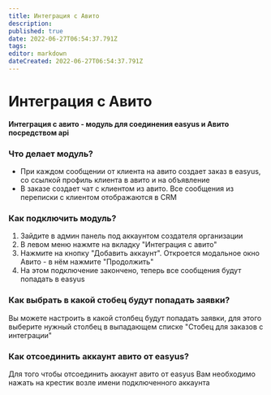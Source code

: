 ```yaml
---
title: Интеграция с Авито
description: 
published: true
date: 2022-06-27T06:54:37.791Z
tags: 
editor: markdown
dateCreated: 2022-06-27T06:54:37.791Z
---
```


# Интеграция с Авито
**Интеграция с авито - модуль для соединения easyus и Авито посредством api**

### Что делает модуль?

- При каждом сообщении от клиента на авито создает заказ в easyus, со ссылкой профиль клиента в авито и на объявление
- В заказе создает чат с клиентом из авито. Все сообщения из переписки с клиентом отображаются в CRM

### Как подключить модуль?

1. Зайдите в админ панель под аккаунтом создателя организации
2. В левом меню нажмте на вкладку "Интеграция с авито"
3. Нажмите на кнопку "Добавить аккаунт". Откроется модальное окно Авито - в нём нажмите "Продолжить"
4. На этом подключение закончено, теперь все сообщения будут попадать в easyus

### Как выбрать в какой стобец будут попадать заявки?
Вы можете настроить в какой столбец будут попадать заявки, для этого выберите нужный столбец в выпадающем списке "Стобец для заказов с интеграции"

### Как отсоединить аккаунт авито от easyus?
Для того чтобы отсоединить аккаунт авито от easyus Вам необходимо нажать на крестик возле имени подключенного аккаунта



